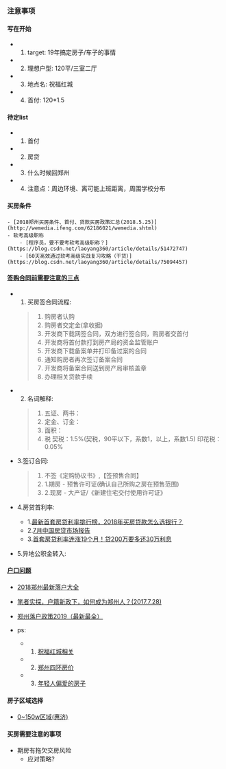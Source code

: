 ### 注意事项

#### 写在开始

- 1. target: 19年搞定房子/车子的事情
- 2. 理想户型: 120平/三室二厅
- 3. 地点名: 祝福红城
- 4. 首付: 120*1.5

#### 待定list

- 1. 首付
- 2. 房贷
- 3. 什么时候回郑州
- 4. 注意点：周边环境、离可能上班距离，周围学校分布

#### 买房条件
	- [2018郑州买房条件、首付、贷款买房政策汇总(2018.5.25)](http://wemedia.ifeng.com/62186021/wemedia.shtml)
	- 软考高级职称
		- [程序员，要不要考软考高级职称？](https://blog.csdn.net/laoyang360/article/details/51472747)
		- [60天高效通过软考高级实战复习攻略（干货）](https://blog.csdn.net/laoyang360/article/details/75094457)
#### [签购合同前需要注意的三点](https://zz.focus.cn/zixun/eda135db368df21d.html)

- 1. 买房签合同流程:

	>1. 购房者认购
	>2. 购房者交定金(拿收据)
	>3. 开发商下载网签合同，双方进行签合同，购房者交首付
	>4. 开发商将首付款打到房产局的资金监管账户
	>5. 开发商下载备案单并打印备过案的合同
	>6. 通知购房者再次签订备案合同
	>7. 开发商将备案合同送到房产局审核盖章
	>8. 办理相关贷款手续

- 2. 名词解释:

	>1. 五证、两书：
	>2. 定金、订金：
	>3. 面积：
	>4. 税
		契税：1.5%(契税，90平以下，系数1，以上，系数1.5)
		印花税：0.05%

- 3.签订合同:

	>1. 不签《定购协议书》,【签预售合同】
	>2. 1.期房 - 预售许可证(确认自己所购之房在预售范围)
	>2. 2.现房 - 大产证/《新建住宅交付使用许可证》
- 4.房贷首利率:
	- 1.[最新首套房贷利率排行榜，2018年买房贷款怎么选银行？](https://baijiahao.baidu.com/s?id=1589200321381294950&wfr=spider&for=pc)
	- 2.[7月中国房贷市场报告](https://new.qq.com/cmsn/20180808A11SA300)
	- 3.[首套房贷利率连涨19个月！贷200万要多还30万利息](https://new.qq.com/omn/FIN2018080900142800)
- 5.异地公积金转入:

#### [户口问题](http://zz.house.qq.com/a/20180201/028551.htm)

- [2018郑州最新落户大全](http://zz.house.qq.com/a/20180201/028551.htm)
- [笔者实探，户籍新政下，如何成为郑州人？(2017.7.28)](http://henan.163.com/17/0728/11/CQE6L9V804398DNI.html)
- [郑州落户政策2019（最新最全）](http://zz.bendibao.com/news/201776/58492.shtm)

- ps:
	- 1. [祝福红城相关](https://zz.focus.cn/loupan/480838.html)
	- 2. [郑州四环房价](https://zz.focus.cn/zixun/9e4b6c753af24c4e.html)
	- 3. [年轻人偏爱的房子](https://zz.focus.cn/zixun/2ef140feff7dac8b.html)


#### 房子区域选择

- [0~150w区域(惠济)](https://zz.fang.lianjia.com/loupan/gongyishi-huiji/bp0ep150l3/#huiji)

#### 买房需要注意的事项

- 期房有拖欠交房风险
	- 应对策略?

